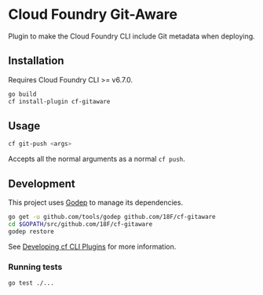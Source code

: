 # Cloud Foundry Git-Aware

Plugin to make the Cloud Foundry CLI include Git metadata when deploying.

## Installation

Requires Cloud Foundry CLI >= v6.7.0.

```bash
go build
cf install-plugin cf-gitaware
```

## Usage

```bash
cf git-push <args>
```

Accepts all the normal arguments as a normal `cf push`.

## Development

This project uses [Godep](https://github.com/tools/godep) to manage its dependencies.

```bash
go get -u github.com/tools/godep github.com/18F/cf-gitaware
cd $GOPATH/src/github.com/18F/cf-gitaware
godep restore
```

See [Developing cf CLI Plugins](https://docs.cloudfoundry.org/cf-cli/develop-cli-plugins.html) for more information.

### Running tests

```bash
go test ./...
```
